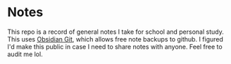 # Notes

This repo is a record of general notes I take for school and personal study. This uses [Obsidian Git](https://github.com/Vinzent03/obsidian-git), which allows free note backups to github. I figured I'd make this public in case I need to share notes with anyone. Feel free to audit me lol.
